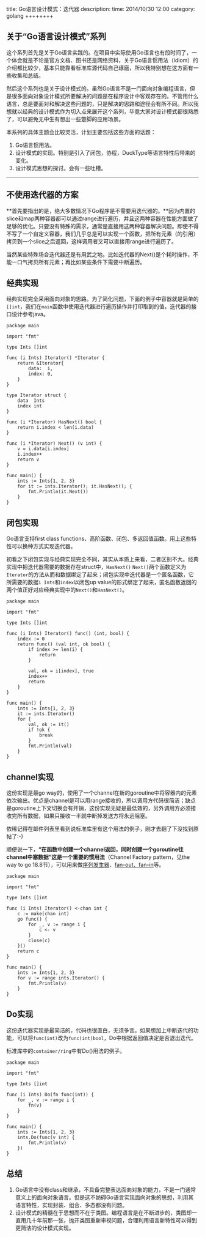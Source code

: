 title:  Go语言设计模式：迭代器
description: 
time: 2014/10/30 12:00
category: golang
++++++++

## 关于“Go语言设计模式”系列

这个系列首先是关于Go语言实践的。在项目中实际使用Go语言也有段时间了，一个体会就是不论是官方文档、图书还是网络资料，关于Go语言惯用法（idiom）的介绍都比较少，基本只能靠看标准库源代码自己琢磨，所以我特别想在这方面有一些收集和总结。

然后这个系列也是关于设计模式的。虽然Go语言不是一门面向对象编程语言，但是很多面向对象设计模式所要解决的问题是在程序设计中客观存在的。不管用什么语言，总是要面对和解决这些问题的，只是解决的思路和途径会有所不同。所以我想就以经典的设计模式作为切入点来展开这个系列，毕竟大家对设计模式都很熟悉了，可以避免无中生有想出一些蹩脚的应用场景。

本系列的具体主题会比较灵活，计划主要包括这些方面的话题：

1.  Go语言惯用法。  
2.  设计模式的实现。特别是引入了闭包，协程，DuckType等语言特性后带来的变化。  
3.  设计模式思想的探讨。会有一些吐槽。

--------

## 不使用迭代器的方案

**首先要指出的是，绝大多数情况下Go程序是不需要用迭代器的。**因为内置的slice和map两种容器都可以通过range进行遍历，并且这两种容器在性能方面做了足够的优化。只要没有特殊的需求，通常是直接用这两种容器解决问题。即使不得不写了一个自定义容器，我们几乎总是可以实现一个函数，把所有元素（的引用）拷贝到一个slice之后返回，这样调用者又可以直接用range进行遍历了。

当然某些特殊场合迭代器还是有用武之地。比如迭代器的Next()是个耗时操作，不能一口气拷贝所有元素；再比如某些条件下需要中断遍历。

## 经典实现

经典实现完全采用面向对象的思路。为了简化问题，下面的例子中容器就是简单的`[]int`，我们在`main`函数中使用迭代器进行遍历操作并打印取到的值，迭代器的接口设计参考java。

```
package main

import "fmt"

type Ints []int

func (i Ints) Iterator() *Iterator {
	return &Iterator{
		data:  i,
		index: 0,
	}
}

type Iterator struct {
	data  Ints
	index int
}

func (i *Iterator) HasNext() bool {
	return i.index < len(i.data)
}

func (i *Iterator) Next() (v int) {
	v = i.data[i.index]
	i.index++
	return v
}

func main() {
	ints := Ints{1, 2, 3}
	for it := ints.Iterator(); it.HasNext(); {
		fmt.Println(it.Next())
	}
}

```

## 闭包实现
Go语言支持first class functions、高阶函数、闭包、多返回值函数。用上这些特性可以换种方式实现迭代器。

初看之下闭包实现与经典实现完全不同，其实从本质上来看，二者区别不大。经典实现中把迭代器需要的数据存在struct中，`HasNext()` `Next()`两个函数定义为`Iterator`的方法从而和数据绑定了起来；闭包实现中迭代器是一个匿名函数，它所需要的数据`i Ints`和`index`以闭包up value的形式绑定了起来，匿名函数返回的两个值正好对应经典实现中的`Next()`和`HasNext()`。

```
package main

import "fmt"

type Ints []int

func (i Ints) Iterator() func() (int, bool) {
	index := 0
	return func() (val int, ok bool) {
		if index >= len(i) {
			return
		}

		val, ok = i[index], true
		index++
		return
	}
}

func main() {
	ints := Ints{1, 2, 3}
	it := ints.Iterator()
	for {
		val, ok := it()
		if !ok {
			break
		}
		fmt.Println(val)
	}
}
```

## channel实现
这份实现是最go way的，使用了一个channel在新的goroutine中将容器内的元素依次输出。优点是channel是可以用range接收的，所以调用方代码很简洁；缺点是goroutine上下文切换会有开销，这份实现无疑是最低效的，另外调用方必须接收完所有数据，如果只接收一半就中断掉发送方将永远阻塞。

依稀记得在邮件列表里看到说标准库里有这个用法的例子，刚才去翻了下没找到原帖了:-)

顺便说一下，**“在函数中创建一个channel返回，同时创建一个goroutine往channel中塞数据”这是一个重要的惯用法**（Channel Factory pattern，见the way to go 18.8节），可以用来做[序列发生器](http://codereview.stackexchange.com/questions/28386/fibonacci-generator-with-golang)、[fan-out、fan-in](http://blog.golang.org/pipelines#TOC_4.)等。

```
package main

import "fmt"

type Ints []int

func (i Ints) Iterator() <-chan int {
	c := make(chan int)
	go func() {
		for _, v := range i {
			c <- v
		}
		close(c)
	}()
	return c
}

func main() {
	ints := Ints{1, 2, 3}
	for v := range ints.Iterator() {
		fmt.Println(v)
	}
}
```

## Do实现

这份迭代器实现是最简洁的，代码也很直白，无须多言。如果想加上中断迭代的功能，可以将`func(int)`改为`func(int)bool`，Do中根据返回值决定是否退出迭代。

标准库中的`container/ring`中有Do()用法的例子。

```
package main

import "fmt"

type Ints []int

func (i Ints) Do(fn func(int)) {
	for _, v := range i {
		fn(v)
	}
}

func main() {
	ints := Ints{1, 2, 3}
	ints.Do(func(v int) {
		fmt.Println(v)
	})
}
```

## 总结

1. Go语言中没有class和继承，不具备完整表达面向对象的能力，不是一门通常意义上的面向对象语言。但是这不妨碍Go语言实现面向对象的思想，利用其语言特性，实现封装、组合、多态都没有问题。
2. 设计模式的精髓在于思想而不在于类图。编程语言是在不断进步的，类图却一直用几十年前那一张，抛开类图重新审视问题，合理利用语言新特性可以得到更简洁的设计模式实现。